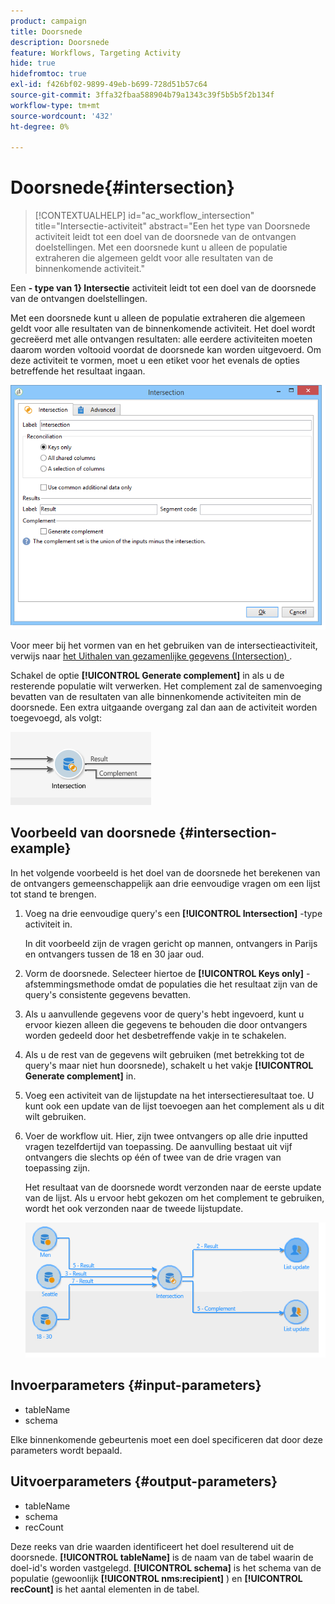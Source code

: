 ```yaml
---
product: campaign
title: Doorsnede
description: Doorsnede
feature: Workflows, Targeting Activity
hide: true
hidefromtoc: true
exl-id: f426bf02-9899-49eb-b699-728d51b57c64
source-git-commit: 3ffa32fbaa588904b79a1343c39f5b5b5f2b134f
workflow-type: tm+mt
source-wordcount: '432'
ht-degree: 0%

---
```


# Doorsnede{#intersection}

>[!CONTEXTUALHELP]
>id="ac_workflow_intersection"
>title="Intersectie-activiteit"
>abstract="Een het type van Doorsnede activiteit leidt tot een doel van de doorsnede van de ontvangen doelstellingen. Met een doorsnede kunt u alleen de populatie extraheren die algemeen geldt voor alle resultaten van de binnenkomende activiteit."

Een **- type van 1} Intersectie** activiteit leidt tot een doel van de doorsnede van de ontvangen doelstellingen.

Met een doorsnede kunt u alleen de populatie extraheren die algemeen geldt voor alle resultaten van de binnenkomende activiteit. Het doel wordt gecreëerd met alle ontvangen resultaten: alle eerdere activiteiten moeten daarom worden voltooid voordat de doorsnede kan worden uitgevoerd. Om deze activiteit te vormen, moet u een etiket voor het evenals de opties betreffende het resultaat ingaan.

![](assets/s_user_segmentation_inter.png)

Voor meer bij het vormen van en het gebruiken van de intersectieactiviteit, verwijs naar [ het Uithalen van gezamenlijke gegevens (Intersection) ](targeting-data.md#extracting-joint-data--intersection-).

Schakel de optie **[!UICONTROL Generate complement]** in als u de resterende populatie wilt verwerken. Het complement zal de samenvoeging bevatten van de resultaten van alle binnenkomende activiteiten min de doorsnede. Een extra uitgaande overgang zal dan aan de activiteit worden toegevoegd, als volgt:

![](assets/s_user_segmentation_inter_compl.png)

## Voorbeeld van doorsnede {#intersection-example}

In het volgende voorbeeld is het doel van de doorsnede het berekenen van de ontvangers gemeenschappelijk aan drie eenvoudige vragen om een lijst tot stand te brengen.

1. Voeg na drie eenvoudige query&#39;s een **[!UICONTROL Intersection]** -type activiteit in.

   In dit voorbeeld zijn de vragen gericht op mannen, ontvangers in Parijs en ontvangers tussen de 18 en 30 jaar oud.

1. Vorm de doorsnede. Selecteer hiertoe de **[!UICONTROL Keys only]** -afstemmingsmethode omdat de populaties die het resultaat zijn van de query&#39;s consistente gegevens bevatten.
1. Als u aanvullende gegevens voor de query&#39;s hebt ingevoerd, kunt u ervoor kiezen alleen die gegevens te behouden die door ontvangers worden gedeeld door het desbetreffende vakje in te schakelen.
1. Als u de rest van de gegevens wilt gebruiken (met betrekking tot de query&#39;s maar niet hun doorsnede), schakelt u het vakje **[!UICONTROL Generate complement]** in.
1. Voeg een activiteit van de lijstupdate na het intersectieresultaat toe. U kunt ook een update van de lijst toevoegen aan het complement als u dit wilt gebruiken.
1. Voer de workflow uit. Hier, zijn twee ontvangers op alle drie inputted vragen tezelfdertijd van toepassing. De aanvulling bestaat uit vijf ontvangers die slechts op één of twee van de drie vragen van toepassing zijn.

   Het resultaat van de doorsnede wordt verzonden naar de eerste update van de lijst. Als u ervoor hebt gekozen om het complement te gebruiken, wordt het ook verzonden naar de tweede lijstupdate.

   ![](assets/intersection_example.png)

## Invoerparameters {#input-parameters}

* tableName
* schema

Elke binnenkomende gebeurtenis moet een doel specificeren dat door deze parameters wordt bepaald.

## Uitvoerparameters {#output-parameters}

* tableName
* schema
* recCount

Deze reeks van drie waarden identificeert het doel resulterend uit de doorsnede. **[!UICONTROL tableName]** is de naam van de tabel waarin de doel-id&#39;s worden vastgelegd. **[!UICONTROL schema]** is het schema van de populatie (gewoonlijk **[!UICONTROL nms:recipient]** ) en **[!UICONTROL recCount]** is het aantal elementen in de tabel.
